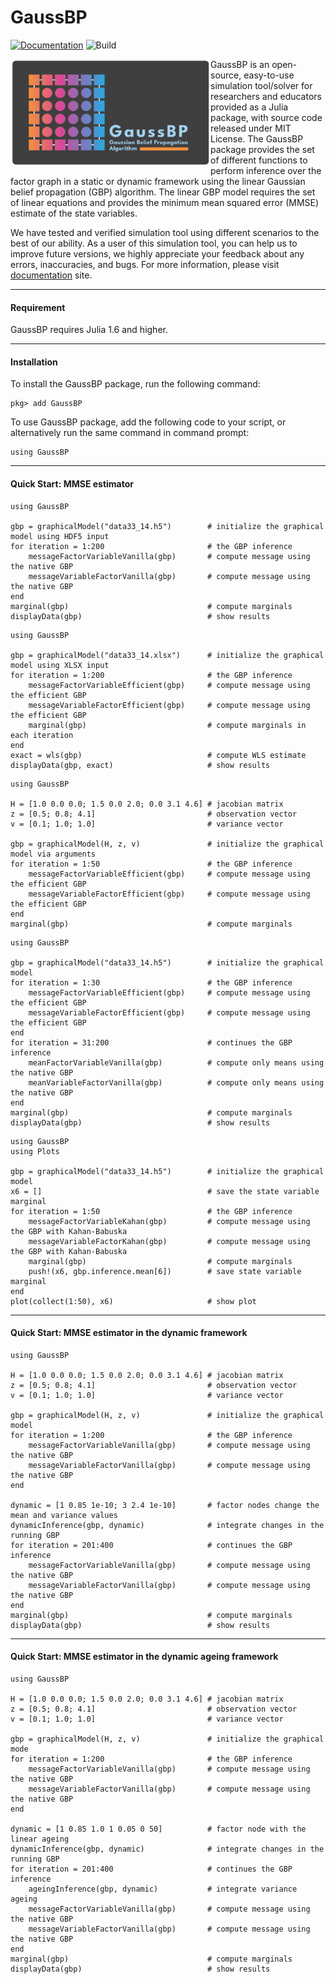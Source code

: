 # GaussBP

[![Documentation][documentation-badge]][documentation] ![Build][build-badge]


<a href="https://mcosovic.github.io/GaussBP.jl/stable/"><img align="left" width="320" src="/docs/src/assets/logo2.svg" /></a>

GaussBP is an open-source, easy-to-use simulation tool/solver for researchers and educators provided as a Julia package, with source code released under MIT License. The GaussBP package provides the set of different functions to perform inference over the factor graph in a static or dynamic framework using the linear Gaussian belief propagation (GBP) algorithm. The linear GBP model requires the set of linear equations and provides the minimum mean squared error (MMSE) estimate of the state variables.

We have tested and verified simulation tool using different scenarios to the best of our ability. As a user of this simulation tool, you can help us to improve future versions, we highly appreciate your feedback about any errors, inaccuracies, and bugs. For more information, please visit [documentation][documentation] site.

---

#### Requirement
GaussBP requires Julia 1.6 and higher.

---

#### Installation
To install the GaussBP package, run the following command:
```julia-repl
pkg> add GaussBP
```

To use GaussBP package, add the following code to your script, or alternatively run the same command in command prompt:
```julia-repl
using GaussBP
```
---


#### Quick Start: MMSE estimator
```julia-repl
using GaussBP

gbp = graphicalModel("data33_14.h5")        # initialize the graphical model using HDF5 input
for iteration = 1:200                       # the GBP inference
    messageFactorVariableVanilla(gbp)       # compute message using the native GBP
    messageVariableFactorVanilla(gbp)       # compute message using the native GBP
end
marginal(gbp)                               # compute marginals
displayData(gbp)                            # show results
```

```julia-repl
using GaussBP

gbp = graphicalModel("data33_14.xlsx")      # initialize the graphical model using XLSX input
for iteration = 1:200                       # the GBP inference
    messageFactorVariableEfficient(gbp)     # compute message using the efficient GBP
    messageVariableFactorEfficient(gbp)     # compute message using the efficient GBP
    marginal(gbp)                           # compute marginals in each iteration
end
exact = wls(gbp)                            # compute WLS estimate
displayData(gbp, exact)                     # show results
```

```julia-repl
using GaussBP

H = [1.0 0.0 0.0; 1.5 0.0 2.0; 0.0 3.1 4.6] # jacobian matrix
z = [0.5; 0.8; 4.1]                         # observation vector
v = [0.1; 1.0; 1.0]                         # variance vector

gbp = graphicalModel(H, z, v)               # initialize the graphical model via arguments
for iteration = 1:50                        # the GBP inference
    messageFactorVariableEfficient(gbp)     # compute message using the efficient GBP
    messageVariableFactorEfficient(gbp)     # compute message using the efficient GBP
end
marginal(gbp)                               # compute marginals
```

```julia-repl
using GaussBP

gbp = graphicalModel("data33_14.h5")        # initialize the graphical model
for iteration = 1:30                        # the GBP inference
    messageFactorVariableEfficient(gbp)     # compute message using the efficient GBP
    messageVariableFactorEfficient(gbp)     # compute message using the efficient GBP
end
for iteration = 31:200                      # continues the GBP inference
    meanFactorVariableVanilla(gbp)          # compute only means using the native GBP
    meanVariableFactorVanilla(gbp)          # compute only means using the native GBP
end
marginal(gbp)                               # compute marginals
displayData(gbp)                            # show results
```

```julia-repl
using GaussBP
using Plots

gbp = graphicalModel("data33_14.h5")        # initialize the graphical model
x6 = []                                     # save the state variable marginal
for iteration = 1:50                        # the GBP inference
    messageFactorVariableKahan(gbp)         # compute message using the GBP with Kahan-Babuska
    messageVariableFactorKahan(gbp)         # compute message using the GBP with Kahan-Babuska
    marginal(gbp)                           # compute marginals
    push!(x6, gbp.inference.mean[6])        # save state variable marginal
end
plot(collect(1:50), x6)                     # show plot
```

---

#### Quick Start: MMSE estimator in the dynamic framework
```julia-repl
using GaussBP

H = [1.0 0.0 0.0; 1.5 0.0 2.0; 0.0 3.1 4.6] # jacobian matrix
z = [0.5; 0.8; 4.1]                         # observation vector
v = [0.1; 1.0; 1.0]                         # variance vector

gbp = graphicalModel(H, z, v)               # initialize the graphical model
for iteration = 1:200                       # the GBP inference
    messageFactorVariableVanilla(gbp)       # compute message using the native GBP
    messageVariableFactorVanilla(gbp)       # compute message using the native GBP
end

dynamic = [1 0.85 1e-10; 3 2.4 1e-10]       # factor nodes change the mean and variance values
dynamicInference(gbp, dynamic)              # integrate changes in the running GBP
for iteration = 201:400                     # continues the GBP inference
    messageFactorVariableVanilla(gbp)       # compute message using the native GBP
    messageVariableFactorVanilla(gbp)       # compute message using the native GBP
end
marginal(gbp)                               # compute marginals
displayData(gbp)                            # show results
```
---

#### Quick Start: MMSE estimator in the dynamic ageing framework
```julia-repl
using GaussBP

H = [1.0 0.0 0.0; 1.5 0.0 2.0; 0.0 3.1 4.6] # jacobian matrix
z = [0.5; 0.8; 4.1]                         # observation vector
v = [0.1; 1.0; 1.0]                         # variance vector

gbp = graphicalModel(H, z, v)               # initialize the graphical mode
for iteration = 1:200                       # the GBP inference
    messageFactorVariableVanilla(gbp)       # compute message using the native GBP
    messageVariableFactorVanilla(gbp)       # compute message using the native GBP
end

dynamic = [1 0.85 1.0 1 0.05 0 50]          # factor node with the linear ageing
dynamicInference(gbp, dynamic)              # integrate changes in the running GBP
for iteration = 201:400                     # continues the GBP inference
    ageingInference(gbp, dynamic)           # integrate variance ageing
    messageFactorVariableVanilla(gbp)       # compute message using the native GBP
    messageVariableFactorVanilla(gbp)       # compute message using the native GBP
end
marginal(gbp)                               # compute marginals
displayData(gbp)                            # show results
```


[documentation-badge]: https://github.com/mcosovic/GaussBP.jl/workflows/Documentation/badge.svg
[build-badge]: https://github.com/mcosovic/GaussBP.jl/workflows/Build/badge.svg
[documentation]: https://mcosovic.github.io/GaussBP.jl/stable/